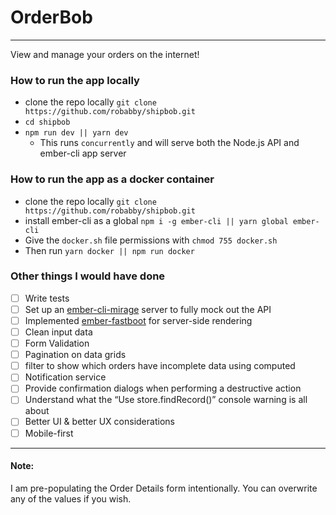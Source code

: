 # OrderBob
---
View and manage your orders on the internet!

<!-- [View the App](http://shipbob.robabby.com) -->

### How to run the app locally

* clone the repo locally `git clone https://github.com/robabby/shipbob.git`
* `cd shipbob`
* `npm run dev || yarn dev`
  * This runs `concurrently` and will serve both the Node.js API and ember-cli app server

### How to run the app as a docker container

* clone the repo locally `git clone https://github.com/robabby/shipbob.git`
* install ember-cli as a global `npm i -g ember-cli || yarn global ember-cli`
* Give the `docker.sh` file permissions with `chmod 755 docker.sh`
* Then run `yarn docker || npm run docker`

### Other things I would have done

- [ ] Write tests
- [ ] Set up an [ember-cli-mirage](http://www.ember-cli-mirage.com/) server to fully mock out the API
- [ ] Implemented [ember-fastboot](https://www.ember-fastboot.com/) for server-side rendering
- [ ] Clean input data
- [ ] Form Validation
- [ ] Pagination on data grids
- [ ] filter to show which orders have incomplete data using computed
- [ ] Notification service
- [ ] Provide confirmation dialogs when performing a destructive action
- [ ] Understand what the “Use store.findRecord()” console warning is all about
- [ ] Better UI & better UX considerations
- [ ] Mobile-first

---

#### Note:
I am pre-populating the Order Details form intentionally. You can overwrite any of the values if you wish.
